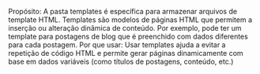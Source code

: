 Propósito: A pasta templates é específica para armazenar arquivos de template HTML. Templates são modelos de páginas HTML que permitem a inserção ou alteração dinâmica de conteúdo. Por exemplo, pode ter um template para postagens de blog que é preenchido com dados diferentes para cada postagem.
Por que usar: Usar templates ajuda a evitar a repetição de código HTML e permite gerar páginas dinamicamente com base em dados variáveis (como títulos de postagens, conteúdo, etc.)